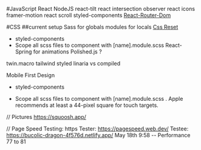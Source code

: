 #JavaScript
React
NodeJS
react-tilt
react intersection observer
react icons
framer-motion
react scroll
styled-components
[React-Router-Dom]("https://www.youtube.com/watch?v=tIUuqZaq_8s&list=PLC3y8-rFHvwjkxt8TOteFdT_YmzwpBlrG&index=4")

#CSS
##current setup
Sass for globals
modules for locals
[Css Reset]("https://piccalil.li/blog/a-modern-css-reset/")

- styled-components
- Scope all scss files to component with [name].module.scss
  React-Spring for animations
  Polished.js ?

twin.macro
tailwind
styled
linaria vs compiled

<!-- https://www.youtube.com/watch?v=DXikBH-LCF4 -->
<!-- https://fonts.google.com/specimen/Montserrat#standard-styles -->
<!-- https://www.youtube.com/watch?v=qNL_8NN8iRw -->
<!-- https://ui.dev/react-router-nested-routes -->

Mobile First Design

- styled-components

- Scope all scss files to component with [name].module.scss
  . Apple recommends at least a 44-pixel square for touch targets.

<!-- https://xd.adobe.com/ideas/process/ui-design/what-is-mobile-first-design/ -->

// Pictures
https://squoosh.app/

// Page Speed Testing: https
Tester: https://pagespeed.web.dev/
Testee: https://bucolic-dragon-4f576d.netlify.app/
May 18th 9:58 -- Performance 77 to 81
